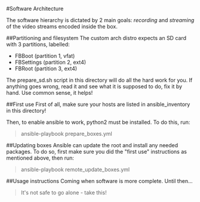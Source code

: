 #Software Architecture

The software hierarchy is dictated by 2 main goals: _recording_ and _streaming_ of the video streams encoded inside the box.

##Partitioning and filesystem
The custom arch distro expects an SD card with 3 partitions, labelled:
- FBBoot (partition 1, vfat)
- FBSettings (partition 2, ext4)
- FBRoot (partition 3, ext4)

The prepare_sd.sh script in this directory will do all the hard work for you.
If anything goes wrong, read it and see what it is supposed to do, fix it by hand.
Use common sense, it helps!

##First use
First of all, make sure your hosts are listed in ansible_inventory in this directory!

Then, to enable ansible to work, python2 must be installed. To do this, run:
> ansible-playbook prepare_boxes.yml

##Updating boxes
Ansible can update the root and install any needed packages. To do so, first make sure you did the "first use" instructions as mentioned above, then run:
> ansible-playbook remote_update_boxes.yml

##Usage instructions
Coming when software is more complete. Until then...
> It's not safe to go alone - take this!

